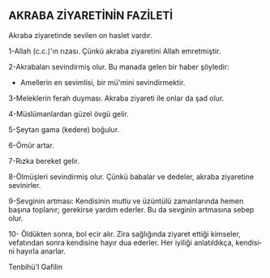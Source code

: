 ## AKRABA ZİYARETİNİN FAZİLETİ

Akraba ziyaretinde sevilen on haslet vardır.

1-Allah (c.c.)'ın rızası. Çünkü akraba ziyaretini Allah emretmiştir.

2-Akrabaları sevindirmiş olur. Bu manada ge­len bir haber şöyledir:

- Amellerin en sevimlisi, bir mü'mini sevindir­mektir.

3-Meleklerin ferah duyması. Akraba ziyareti ile onlar da şad olur.

4-Müslümanlardan güzel övgü gelir.

5-Şeytan gama (kedere) boğulur.

6-Ömür artar.

7-Rızka bereket gelir.

8-Ölmüşleri sevindirmiş olur. Çünkü babalar ve dedeler, akraba ziyaretine sevinirler.

9-Sevginin artması: Kendisinin mutlu ve üzün­tülü zamanlarında hemen başına toplanır; gerekir­se yardım ederler. Bu da sevginin artmasına sebep olur.

10- Öldükten sonra, bol ecir alır. Zira sağlığında ziyaret ettiği kimseler, vefatından sonra kendisine hayır dua ederler. Her iyiliği anlatıldıkça, kendisi­ni hayırla anarlar.

Tenbihü'l Gafilin
